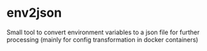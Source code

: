 # env2json
Small tool to convert environment variables to a json file for further processing (mainly for config transformation in docker containers)
